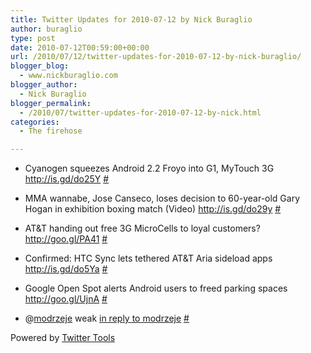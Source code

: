 ```yaml
---
title: Twitter Updates for 2010-07-12 by Nick Buraglio
author: buraglio
type: post
date: 2010-07-12T00:59:00+00:00
url: /2010/07/12/twitter-updates-for-2010-07-12-by-nick-buraglio/
blogger_blog:
  - www.nickburaglio.com
blogger_author:
  - Nick Buraglio
blogger_permalink:
  - /2010/07/twitter-updates-for-2010-07-12-by-nick.html
categories:
  - The firehose

---
```

</p> 

  * Cyanogen squeezes Android 2.2 Froyo into G1, MyTouch 3G <a href="http://is.gd/do25Y" rel="nofollow">http://is.gd/do25Y</a> [#][1] 


  * MMA wannabe, Jose Canseco, loses decision to 60-year-old Gary Hogan in exhibition boxing match (Video) <a href="http://is.gd/do29y" rel="nofollow">http://is.gd/do29y</a> [#][2] 


  * AT&T handing out free 3G MicroCells to loyal customers? <a href="http://goo.gl/PA41" rel="nofollow">http://goo.gl/PA41</a> [#][3] 


  * Confirmed: HTC Sync lets tethered AT&T Aria sideload apps <a href="http://is.gd/do5Ya" rel="nofollow">http://is.gd/do5Ya</a> [#][4] 


  * Google Open Spot alerts Android users to freed parking spaces <a href="http://goo.gl/UjnA" rel="nofollow">http://goo.gl/UjnA</a> [#][5] 


  * @[modrzeje][6] weak [in reply to modrzeje][7] [#][8] 
</ul> 



Powered by [Twitter Tools][9]

 [1]: http://twitter.com/buraglio/statuses/18282313487
 [2]: http://twitter.com/buraglio/statuses/18282382257
 [3]: http://twitter.com/buraglio/statuses/18282412126
 [4]: http://twitter.com/buraglio/statuses/18287247346
 [5]: http://twitter.com/buraglio/statuses/18297078919
 [6]: http://twitter.com/modrzeje
 [7]: http://twitter.com/modrzeje/statuses/18321025564
 [8]: http://twitter.com/buraglio/statuses/18328237065
 [9]: http://alexking.org/projects/wordpress